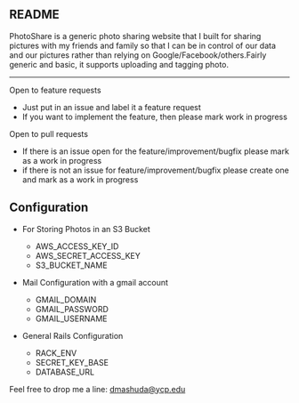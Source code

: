 ## README

PhotoShare is a generic photo sharing website that I built for sharing pictures with my friends and family so that I can be in control of our data and our pictures rather than relying on Google/Facebook/others.Fairly generic and basic, it supports uploading and tagging photo.

-----
Open to feature requests
 - Just put in an issue and label it a feature request
 - If you want to implement the feature, then please mark work in progress

Open to pull requests
 - If there is an issue open for the feature/improvement/bugfix please mark as a work in progress
 - if there is not an issue for feature/improvement/bugfix please create one and mark as a work in progress

Configuration
 ----
 - For Storing Photos in an S3 Bucket
     - AWS_ACCESS_KEY_ID
     - AWS_SECRET_ACCESS_KEY
     - S3_BUCKET_NAME

- Mail Configuration with a gmail account
  - GMAIL_DOMAIN
  - GMAIL_PASSWORD
  - GMAIL_USERNAME

- General Rails Configuration
  - RACK_ENV
  - SECRET_KEY_BASE
  - DATABASE_URL



Feel free to drop me a line: dmashuda@ycp.edu
